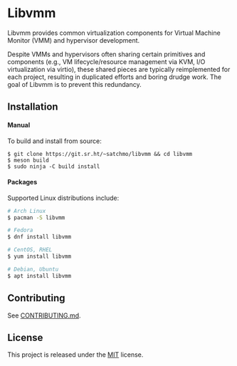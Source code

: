 # **Libvmm**

Libvmm provides common virtualization components for Virtual Machine Monitor
(VMM) and hypervisor development.

Despite VMMs and hypervisors often sharing certain primitives and components
(e.g., VM lifecycle/resource management via KVM, I/O virtualization via
virtio), these shared pieces are typically reimplemented for each project,
resulting in duplicated efforts and boring drudge work. The goal of Libvmm is
to prevent this redundancy.

## Installation

#### Manual
To build and install from source:

```
$ git clone https://git.sr.ht/~satchmo/libvmm && cd libvmm
$ meson build
$ sudo ninja -C build install
```

<!--Make sure that wherever meson installs the library files to (typically-->
<!--/usr/local/) is in `ldconfig`'s path. Otherwise, you'll get a `libvmm.so: No-->
<!--such file or directory` error when running any programs using Libvmm. To fix-->
<!--this, simply add the library path to `ldconfig`'s configuration file:-->

<!--```-->
<!--$ echo "/usr/local/lib" | sudo tee /etc/ld.so.conf.d/local.conf-->
<!--$ sudo ldconfig-->
<!--```-->

#### Packages

Supported Linux distributions include:

```sh
# Arch Linux
$ pacman -S libvmm

# Fedora
$ dnf install libvmm

# CentOS, RHEL
$ yum install libvmm

# Debian, Ubuntu
$ apt install libvmm
```

## Contributing
See [CONTRIBUTING.md](https://git.sr.ht/~satchmo/libvmm/tree/master/CONTRIBUTING.md).

## License
This project is released under the [MIT](https://git.sr.ht/~satchmo/libvmm/tree/master/LICENSE) license.

